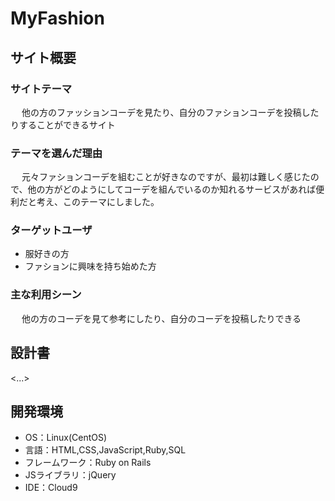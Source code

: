 # MyFashion

## サイト概要
### サイトテーマ
&emsp; 他の方のファッションコーデを見たり、自分のファションコーデを投稿したりすることができるサイト

### テーマを選んだ理由
&emsp; 元々ファションコーデを組むことが好きなのですが、最初は難しく感じたので、他の方がどのようにしてコーデを組んでいるのか知れるサービスがあれば便利だと考え、このテーマにしました。

### ターゲットユーザ
- 服好きの方
- ファションに興味を持ち始めた方

### 主な利用シーン
&emsp; 他の方のコーデを見て参考にしたり、自分のコーデを投稿したりできる

## 設計書
<...>

## 開発環境
- OS：Linux(CentOS)
- 言語：HTML,CSS,JavaScript,Ruby,SQL
- フレームワーク：Ruby on Rails
- JSライブラリ：jQuery
- IDE：Cloud9
